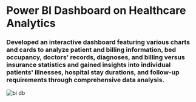 # Power BI Dashboard on Healthcare Analytics 

### Developed an interactive dashboard featuring various charts and cards to analyze patient and billing information, bed occupancy, doctors' records, diagnoses, and billing versus insurance statistics and gained insights into individual patients' illnesses, hospital stay durations, and follow-up requirements through comprehensive data analysis.

![bi db](https://github.com/Aryan228N/Healthcare-/assets/174264630/6218edbb-4e5c-4f7d-a4d4-93eb905e8a4f)
